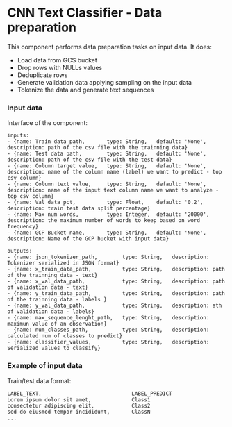 # CNN Text Classifier - Data preparation

This component performs data preparation tasks on input data. It does:
- Load data from GCS bucket
- Drop rows with NULLs values
- Deduplicate rows
- Generate validation data applying sampling on the input data
- Tokenize the data and generate text sequences

### Input data
Interface of the component:
```
inputs:
- {name: Train data path,       type: String,   default: 'None',                        description: path of the csv file with the trainning data}
- {name: Test data path,        type: String,   default: 'None',                        description: path of the csv file with the test data}
- {name: Column target value,   type: String,   default: 'None',                        description: name of the column name (label) we want to predict - top csv column}
- {name: Column text value,     type: String,   default: 'None',                        description: name of the input text column name we want to analyze - top csv column}
- {name: Val data pct,          type: Float,    default: '0.2',                         description: train test data split percentage}
- {name: Max num words,         type: Integer,  default: '20000',                       description: the maximum number of words to keep based on word frequency}
- {name: GCP Bucket name,       type: String,   default: 'None',                        description: Name of the GCP bucket with input data}

outputs:
- {name: json_tokenizer_path,        type: String,   description: Tokenizer serialized in JSON format}
- {name: x_train_data_path,          type: String,   description: path of the trainning data - text}
- {name: x_val_data_path,            type: String,   description: path of validation data - text}
- {name: y_train_data_path,          type: String,   description: path of the trainning data - labels }
- {name: y_val_data_path,            type: String,   description: ath of validation data - labels}
- {name: max_sequence_lenght_path,   type: String,   description: maximun value of an observation}
- {name: num_classes_path,           type: String,   description: calculated num of classes to predict}
- {name: classifier_values,          type: String,   description: Serialized values to classify}
```
### Example of input data

Train/test data format:
```
LABEL_TEXT,                             LABEL_PREDICT
Lorem ipsum dolor sit amet,             Class1
consectetur adipiscing elit,            Class2
sed do eiusmod tempor incididunt,       ClassN
...
```